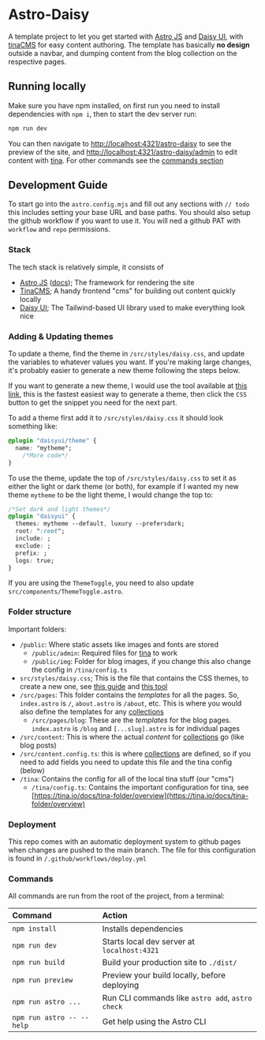 # Astro-Daisy

A template project to let you get started with [Astro JS](https://astro.build/) and [Daisy UI](https://daisyui.com/), with [tinaCMS](https://tina.io/) for easy content authoring. The template has basically **no design** outside a navbar, and dumping content from the blog collection on the respective pages. 

## Running locally

Make sure you have npm installed, on first run you need to install dependencies with `npm i`, then to start the dev server run:

```bash
npm run dev
```

You can then navigate to [http://localhost:4321/astro-daisy](http://localhost:4321/astro-daisy) to see the preview of the site, and [http://localhost:4321/astro-daisy/admin](http://localhost:4321/astro-daisy/admin) to edit content with [tina](https://tina.io/). For other commands see the [commands section](#commands)


## Development Guide

To start go into the `astro.config.mjs` and fill out any sections with `// todo` this includes setting your base URL and base paths. You should also setup the github workflow if you want to use it. You will ned a github PAT with `workflow` and `repo` permissions.

### Stack

The tech stack is relatively simple, it consists of

- [Astro JS](https://astro.build/) ([docs](https://docs.astro.build)); The framework for rendering the site
- [TinaCMS](https://tina.io/); A handy frontend "cms" for building out content quickly locally
- [Daisy UI](https://daisyui.com/); The Tailwind-based UI library used to make everything look nice

### Adding & Updating themes

To update a theme, find the theme in `/src/styles/daisy.css`, and update the variables to whatever values you want. If you're making large changes, it's probably easier to generate a new theme following the steps below.

If you want to generate a new theme, I would use the tool available at [this link](https://daisyui.com/theme-generator), this is the fastest easiest way to generate a theme, then click the `CSS` button to get the snippet you need for the next part.

To add a theme first add it to `/src/styles/daisy.css` it should look something like:

```css
@plugin "daisyui/theme" {
  name: "mytheme";
    /*More code*/
}

```

To use the theme, update the top of `/src/styles/daisy.css` to set it as either the light or dark theme (or both), for example if I wanted my new theme `mytheme` to be the light theme, I would change the top to:

```css
/*Set dark and light themes*/
@plugin "daisyui" {
  themes: mytheme --default, luxury --prefersdark;
  root: ":root";
  include: ;
  exclude: ;
  prefix: ;
  logs: true;
}
```

If you are using the `ThemeToggle`, you need to also update `src/components/ThemeToggle.astro`.

### Folder structure

Important folders:

- `/public`: Where static assets like images and fonts are stored
    - `/public/admin`: Required files for [tina](https://tina.io/) to work
    - `/public/img`: Folder for blog images, if you change this also change the config in `/tina/config.ts`
- `src/styles/daisy.css`; This is the file that contains the CSS themes, to create a new one, see [this guide](https://daisyui.com/docs/themes/) and [this tool](https://daisyui.com/theme-generator/)
- `/src/pages`: This folder contains the *templates* for all the pages. So, `index.astro` is `/`, `about.astro` is `/about`, etc. This is where you would also define the templates for any [collections](https://docs.astro.build/en/guides/content-collections/)
    - `/src/pages/blog`: These are the *templates* for the blog pages. `index.astro` is `/blog` and `[...slug].astro` is for individual pages
- `/src/content`: This is where the actual *content* for [collections](https://docs.astro.build/en/guides/content-collections/) go (like blog posts)
- `/src/content.config.ts`: this is where [collections](https://docs.astro.build/en/guides/content-collections/) are defined, so if you need to add fields you need to update this file and the tina config (below)
- `/tina`: Contains the config for all of the local tina stuff (our "cms")
    - `/tina/config.ts`: Contains the important configuration for tina, see [https://tina.io/docs/tina-folder/overview](https://tina.io/docs/tina-folder/overview)

### Deployment

This repo comes with an automatic deployment system to github pages when changes are pushed to the main branch. The file for this configuration is found in `/.github/workflows/deploy.yml`


### Commands

All commands are run from the root of the project, from a terminal:

| Command                   | Action                                           |
| :------------------------ | :----------------------------------------------- |
| `npm install`             | Installs dependencies                            |
| `npm run dev`             | Starts local dev server at `localhost:4321`      |
| `npm run build`           | Build your production site to `./dist/`          |
| `npm run preview`         | Preview your build locally, before deploying     |
| `npm run astro ...`       | Run CLI commands like `astro add`, `astro check` |
| `npm run astro -- --help` | Get help using the Astro CLI                     |

